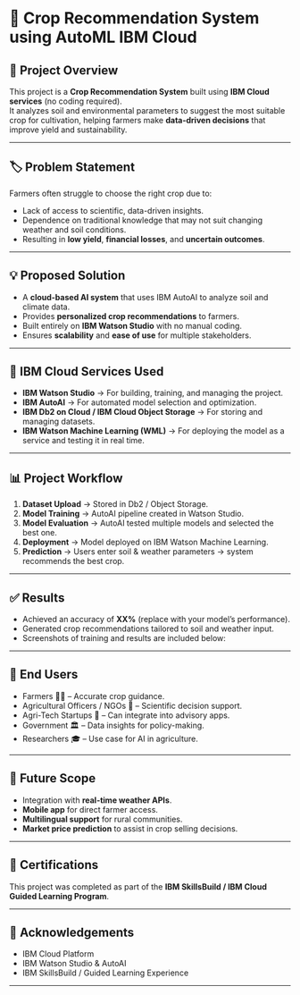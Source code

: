 # 🌱 Crop Recommendation System using AutoML IBM Cloud

## 📌 Project Overview
This project is a **Crop Recommendation System** built using **IBM Cloud services** (no coding required).  
It analyzes soil and environmental parameters to suggest the most suitable crop for cultivation, helping farmers make **data-driven decisions** that improve yield and sustainability.  

---

## 🏷️ Problem Statement
Farmers often struggle to choose the right crop due to:  
- Lack of access to scientific, data-driven insights.  
- Dependence on traditional knowledge that may not suit changing weather and soil conditions.  
- Resulting in **low yield**, **financial losses**, and **uncertain outcomes**.  

---

## 💡 Proposed Solution
- A **cloud-based AI system** that uses IBM AutoAI to analyze soil and climate data.  
- Provides **personalized crop recommendations** to farmers.  
- Built entirely on **IBM Watson Studio** with no manual coding.  
- Ensures **scalability** and **ease of use** for multiple stakeholders.  

---

## 🔧 IBM Cloud Services Used
- **IBM Watson Studio** → For building, training, and managing the project.  
- **IBM AutoAI** → For automated model selection and optimization.  
- **IBM Db2 on Cloud / IBM Cloud Object Storage** → For storing and managing datasets.  
- **IBM Watson Machine Learning (WML)** → For deploying the model as a service and testing it in real time.  

---

## 📊 Project Workflow
1. **Dataset Upload** → Stored in Db2 / Object Storage.  
2. **Model Training** → AutoAI pipeline created in Watson Studio.  
3. **Model Evaluation** → AutoAI tested multiple models and selected the best one.  
4. **Deployment** → Model deployed on IBM Watson Machine Learning.  
5. **Prediction** → Users enter soil & weather parameters → system recommends the best crop.  

---

## ✅ Results
- Achieved an accuracy of **XX%** (replace with your model’s performance).  
- Generated crop recommendations tailored to soil and weather input.  
- Screenshots of training and results are included below:  

---

## 👥 End Users
- Farmers 👨‍🌾 – Accurate crop guidance.  
- Agricultural Officers / NGOs 🌾 – Scientific decision support.  
- Agri-Tech Startups 📱 – Can integrate into advisory apps.  
- Government 🏛️ – Data insights for policy-making.  
- Researchers 🎓 – Use case for AI in agriculture.  

---

## 🚀 Future Scope
- Integration with **real-time weather APIs**.  
- **Mobile app** for direct farmer access.  
- **Multilingual support** for rural communities.  
- **Market price prediction** to assist in crop selling decisions.  

---

## 🏅 Certifications
This project was completed as part of the **IBM SkillsBuild / IBM Cloud Guided Learning Program**.  

---
## 🙌 Acknowledgements
- IBM Cloud Platform  
- IBM Watson Studio & AutoAI  
- IBM SkillsBuild / Guided Learning Experience  

---
